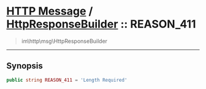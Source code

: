 # [HTTP Message](http.md) / [HttpResponseBuilder](http-HttpResponseBuilder.md) :: REASON_411
 > im\http\msg\HttpResponseBuilder
____

## Synopsis
```php
public string REASON_411 = 'Length Required'
```
